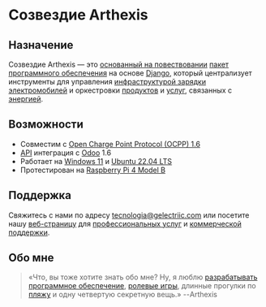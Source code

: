 # Созвездие Arthexis

## Назначение

Созвездие Arthexis — это [основанный на повествовании](https://ru.wikipedia.org/wiki/%D0%9D%D0%B0%D1%80%D1%80%D0%B0%D1%82%D0%B8%D0%B2) [пакет программного обеспечения](https://ru.wikipedia.org/wiki/%D0%9F%D0%B0%D0%BA%D0%B5%D1%82_%D0%BF%D1%80%D0%BE%D0%B3%D1%80%D0%B0%D0%BC%D0%BC) на основе [Django](https://www.djangoproject.com/), который централизует инструменты для управления [инфраструктурой зарядки электромобилей](https://ru.wikipedia.org/wiki/%D0%97%D0%B0%D1%80%D1%8F%D0%B4%D0%BD%D0%B0%D1%8F_%D1%81%D1%82%D0%B0%D0%BD%D1%86%D0%B8%D1%8F) и оркестровки [продуктов](https://ru.wikipedia.org/wiki/%D0%A2%D0%BE%D0%B2%D0%B0%D1%80) и [услуг](https://ru.wikipedia.org/wiki/%D0%A3%D1%81%D0%BB%D1%83%D0%B3%D0%B0), связанных с [энергией](https://ru.wikipedia.org/wiki/%D0%AD%D0%BD%D0%B5%D1%80%D0%B3%D0%B8%D1%8F).

## Возможности

- Совместим с [Open Charge Point Protocol (OCPP) 1.6](https://www.openchargealliance.org/protocols/ocpp-16/)
- [API](https://ru.wikipedia.org/wiki/API) интеграция с [Odoo](https://www.odoo.com/) 1.6
- Работает на [Windows 11](https://www.microsoft.com/windows/windows-11) и [Ubuntu 22.04 LTS](https://releases.ubuntu.com/22.04/)
- Протестирован на [Raspberry Pi 4 Model B](https://www.raspberrypi.com/products/raspberry-pi-4-model-b/)

## Поддержка

Свяжитесь с нами по адресу [tecnologia@gelectriic.com](mailto:tecnologia@gelectriic.com) или посетите нашу [веб-страницу](https://www.gelectriic.com/) для [профессиональных услуг](https://ru.wikipedia.org/wiki/%D0%9F%D1%80%D0%BE%D1%84%D0%B5%D1%81%D1%81%D0%B8%D0%BE%D0%BD%D0%B0%D0%BB%D1%8C%D0%BD%D1%8B%D0%B5_%D1%83%D1%81%D0%BB%D1%83%D0%B3%D0%B8) и [коммерческой поддержки](https://ru.wikipedia.org/wiki/%D0%A2%D0%B5%D1%85%D0%BD%D0%B8%D1%87%D0%B5%D1%81%D0%BA%D0%B0%D1%8F_%D0%BF%D0%BE%D0%B4%D0%B4%D0%B5%D1%80%D0%B6%D0%BA%D0%B0).

## Обо мне

> «Что, вы тоже хотите знать обо мне? Ну, я люблю [разрабатывать программное обеспечение](https://ru.wikipedia.org/wiki/%D0%A0%D0%B0%D0%B7%D1%80%D0%B0%D0%B1%D0%BE%D1%82%D0%BA%D0%B0_%D0%BF%D1%80%D0%BE%D0%B3%D1%80%D0%B0%D0%BC%D0%BC%D0%BD%D0%BE%D0%B3%D0%BE_%D0%BE%D0%B1%D0%B5%D1%81%D0%BF%D0%B5%D1%87%D0%B5%D0%BD%D0%B8%D1%8F), [ролевые игры](https://ru.wikipedia.org/wiki/%D0%A0%D0%BE%D0%BB%D0%B5%D0%B2%D0%B0%D1%8F_%D0%B8%D0%B3%D1%80%D0%B0), длинные прогулки по [пляжу](https://ru.wikipedia.org/wiki/%D0%9F%D0%BB%D1%8F%D0%B6) и одну четвертую секретную вещь.»
> --Arthexis
